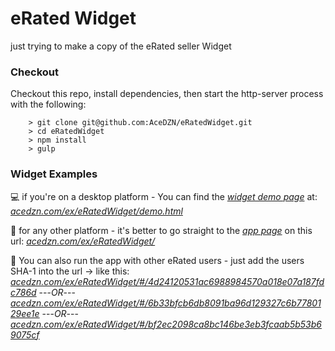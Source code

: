 # eRated Widget
just trying to make a copy of the eRated seller Widget

### Checkout

Checkout this repo, install dependencies, then start the http-server process with the following:

```
	> git clone git@github.com:AceDZN/eRatedWidget.git
	> cd eRatedWidget
	> npm install
	> gulp
```
### Widget Examples
:computer:   if you're on a desktop platform - You can find the [*widget demo page*](http://acedzn.com/ex/eRatedWidget/demo.html) at:
[*acedzn.com/ex/eRatedWidget/demo.html*](http://acedzn.com/ex/eRatedWidget/demo.html)

:iphone:   for any other platform - it's better to go straight to the [*app page*](http://acedzn.com/ex/eRatedWidget/) on this url:
[*acedzn.com/ex/eRatedWidget/*](http://acedzn.com/ex/eRatedWidget/)

:couple:   You can also run the app with other eRated users - just add the users SHA-1 into the url -> like this:
[*acedzn.com/ex/eRatedWidget/#/4d24120531ac6988984570a018e07a187fdc786d*](http://acedzn.com/ex/eRatedWidget/#/4d24120531ac6988984570a018e07a187fdc786d) ---*OR*---  
[*acedzn.com/ex/eRatedWidget/#/6b33bfcb6db8091ba96d129327c6b7780129ee1e*](http://acedzn.com/ex/eRatedWidget/#/6b33bfcb6db8091ba96d129327c6b7780129ee1e) ---*OR*---  
[*acedzn.com/ex/eRatedWidget/#/bf2ec2098ca8bc146be3eb3fcaab5b53b69075cf*](http://acedzn.com/ex/eRatedWidget/#/bf2ec2098ca8bc146be3eb3fcaab5b53b69075cf)
